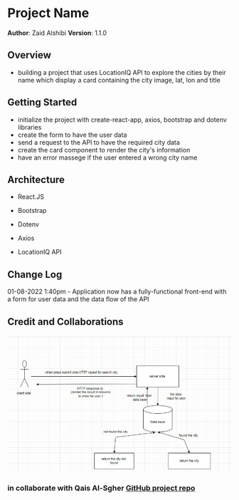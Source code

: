 # Project Name

**Author**: Zaid Alshibi
**Version**: 1.1.0

## Overview

- building a project that uses LocationIQ API to explore the cities by their name which display a card containing the city image, lat, lon and title

## Getting Started

- initialize the project with create-react-app, axios, bootstrap and dotenv libraries
- create the form to have the user data
- send a request to the API to have the required city data
- create the card component to render the city's information
- have an error massege if the user entered a wrong city name

## Architecture

- React.JS

- Bootstrap

- Dotenv

- Axios

- LocationIQ API

## Change Log

01-08-2022 1:40pm - Application now has a fully-functional front-end with a form for user data and the data flow of the API

## Credit and Collaborations

![dataFlow](data-flow.jpg)

### in collaborate with Qais Al-Sgher [GitHub project repo](https://github.com/qais-alsgher/city-explorer)
